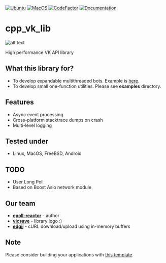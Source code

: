 [![Ubuntu](https://github.com/epoll-reactor/cpp_vk_lib/workflows/Ubuntu/badge.svg)](https://github.com/epoll-reactor/cpp_vk_lib/actions?query=workflow%3AUbuntu)
[![MacOS](https://github.com/epoll-reactor/cpp_vk_lib/workflows/MacOS/badge.svg)](https://github.com/epoll-reactor/cpp_vk_lib/actions?query=workflow%3AMacOS)
[![CodeFactor](https://www.codefactor.io/repository/github/epoll-reactor/cpp_vk_lib/badge/master)](https://www.codefactor.io/repository/github/epoll-reactor/cpp_vk_lib/overview/master)
[![Documentation](https://img.shields.io/badge/docs-doxygen-blue.svg)](https://epoll-reactor.github.io/cpp_vk_lib/index.html)

# cpp_vk_lib
![alt text](https://github.com/epoll-reactor/cpp_vk_lib/blob/master/images/vkcpplib-banner-github.png?raw=true)

High performance VK API library

## What this library for?
* To develop expandable multithreaded bots. Example is [here](https://github.com/epoll-reactor/template_cpp_vk_bot).
* To develop small one-function utilities. Please see **examples** directory.

## Features
* Async event processing
* Cross-platform stacktrace dumps on crash
* Multi-level logging

## Tested under
* Linux, MacOS, FreeBSD, Android

## TODO
* User Long Poll
* Based on Boost Asio network module

## Our team
* **[epoll-reactor](https://github.com/epoll-reactor)** - author
* **[vicsave](https://github.com/vicsave)** - library logo :)
* **[edgjj](https://github.com/edgjj)** - cURL download/upload using in-memory buffers

## Note
Please consider building your applications with [this template](https://github.com/epoll-reactor/template_cpp_vk_bot).
